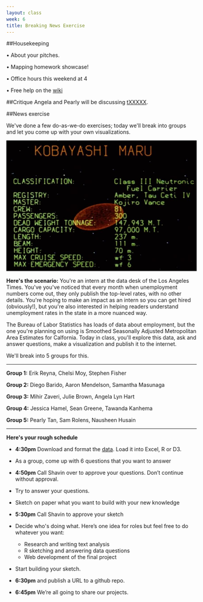 ```yaml
---
layout: class
week: 6
title: Breaking News Exercise
---
```


##Housekeeping


• About your pitches.

• Mapping homework showcase!

• Office hours this weekend at 4

• Free help on the [wiki](https://github.com/shancarter/ucb-dataviz-fall-2013/wiki/Things-We-Don't-Get)

##Critique
Angela and Pearly will be discussing [tXXXXX](http://www.google.com).




##News exercise

We've done a few do-as-we-do exercises; today we'll break into groups and let you come up with your own visualizations.

<img src="kobayashi-maru.jpg">

**Here's the scenario:** You're an intern at the data desk of the Los Angeles Times. You've you've noticed that every month when unemployment numbers come out, they only publish the top-level rates, with no other details. You're hoping to make an impact as an intern so you can get hired (obviously!), but you're also interested in helping readers understand unemployment rates in the state in a more nuanced way.

The Bureau of Labor Statistics has loads of data about employment, but the one you're planning on using is Smoothed Seasonally Adjusted Metropolitan Area Estimates for Calfornia. Today in class, you'll explore this data, ask and answer questions, make a visualization and publish it to the internet.

We'll break into 5 groups for this.

---
**Group 1:** Erik Reyna, Chelsi Moy, Stephen Fisher

**Group 2:** Diego Barido, Aaron Mendelson, Samantha Masunaga

**Group 3:** Mihir Zaveri, Julie Brown, Angela Lyn Hart

**Group 4:** Jessica Hamel, Sean Greene, Tawanda Kanhema

**Group 5:** Pearly Tan, Sam Rolens, Nausheen Husain

---

**Here's your rough schedule**

- **4:30pm** Download and format the [data](http://www.bls.gov/lau/metrossa.htm). Load it into Excel, R or D3.

- As a group, come up with 6 questions that you want to answer

- **4:50pm** Call Shavin over to approve your questions. Don’t continue without approval.

- Try to answer your questions.

- Sketch on paper what you want to build with your new knowledge

- **5:30pm** Call Shavin to approve your sketch

- Decide who's doing what. Here’s one idea for roles but feel free to do whatever you want:
    - Research and writing text analysis
    - R sketching and answering data questions
    - Web development of the final project

- Start building your sketch.

- **6:30pm** and publish a URL to a github repo.















- **6:45pm** We’re all going to share our projects.
